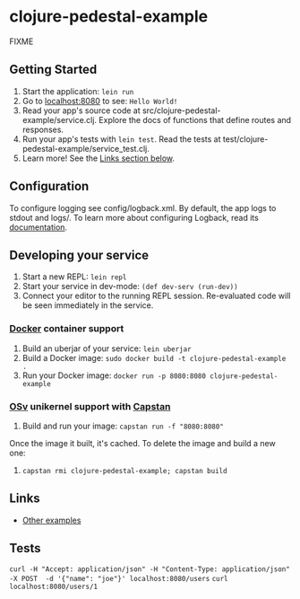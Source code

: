 # clojure-pedestal-example

FIXME

## Getting Started

1. Start the application: `lein run`
2. Go to [localhost:8080](http://localhost:8080/) to see: `Hello World!`
3. Read your app's source code at src/clojure-pedestal-example/service.clj. Explore the docs of functions
   that define routes and responses.
4. Run your app's tests with `lein test`. Read the tests at test/clojure-pedestal-example/service_test.clj.
5. Learn more! See the [Links section below](#links).


## Configuration

To configure logging see config/logback.xml. By default, the app logs to stdout and logs/.
To learn more about configuring Logback, read its [documentation](http://logback.qos.ch/documentation.html).


## Developing your service

1. Start a new REPL: `lein repl`
2. Start your service in dev-mode: `(def dev-serv (run-dev))`
3. Connect your editor to the running REPL session.
   Re-evaluated code will be seen immediately in the service.

### [Docker](https://www.docker.com/) container support

1. Build an uberjar of your service: `lein uberjar`
2. Build a Docker image: `sudo docker build -t clojure-pedestal-example .`
3. Run your Docker image: `docker run -p 8080:8080 clojure-pedestal-example`

### [OSv](http://osv.io/) unikernel support with [Capstan](http://osv.io/capstan/)

1. Build and run your image: `capstan run -f "8080:8080"`

Once the image it built, it's cached.  To delete the image and build a new one:

1. `capstan rmi clojure-pedestal-example; capstan build`


## Links
* [Other examples](https://github.com/pedestal/samples)

## Tests

`curl -H "Accept: application/json" -H "Content-Type: application/json" -X POST  -d '{"name": "joe"}' localhost:8080/users`
`curl localhost:8080/users/1`

